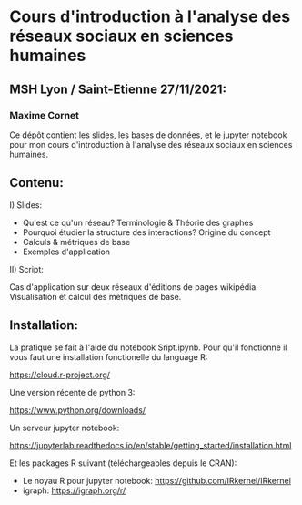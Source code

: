 # Cours d'introduction à l'analyse des réseaux sociaux en sciences humaines
## MSH Lyon / Saint-Etienne 27/11/2021:
### Maxime Cornet

Ce dépôt contient les slides, les bases de données, et le jupyter notebook pour mon cours d'introduction à l'analyse des réseaux sociaux en sciences humaines.

## Contenu:

I) Slides:

- Qu'est ce qu'un réseau? Terminologie & Théorie des graphes
- Pourquoi étudier la structure des interactions? Origine du concept
- Calculs & métriques de base
- Exemples d'application

II) Script:

Cas d'application sur deux réseaux d'éditions de pages wikipédia. Visualisation et calcul des métriques de base.

## Installation:

La pratique se fait à l'aide du notebook Sript.ipynb. Pour qu'il fonctionne il vous faut une installation fonctionelle du language R:

https://cloud.r-project.org/

Une version récente de python 3:

https://www.python.org/downloads/

Un serveur jupyter notebook:

https://jupyterlab.readthedocs.io/en/stable/getting_started/installation.html

Et les packages R suivant (téléchargeables depuis le CRAN):

- Le noyau R pour jupyter notebook: https://github.com/IRkernel/IRkernel
- igraph: https://igraph.org/r/